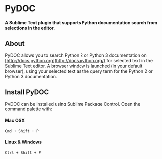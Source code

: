 PyDOC
=====

#### A Sublime Text plugin that supports Python documentation search from selections in the editor.

## About

PyDOC allows you to search Python 2 or Python 3 documentation on [http://docs.python.org](http://docs.python.org/) for selected text in the Sublime Text editor.  A browser window is launched (in your default browser), using your selected text as the query term for the Python 2 or Python 3 documentation.

## Install PyDOC

PyDOC can be installed using Sublime Package Control.  Open the command palette with:

#### Mac OSX
```
Cmd + Shift + P
```

#### Linux & Windows
```
Ctrl + Shift + P
```
